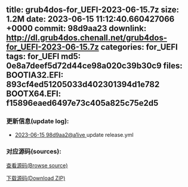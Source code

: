 title: grub4dos-for_UEFI-2023-06-15.7z
size: 1.2M
date: 2023-06-15 11:12:40.660427066 +0000
commit: 98d9aa23
downlink: http://dl.grub4dos.chenall.net/grub4dos-for_UEFI-2023-06-15.7z
categories: for_UEFI
tags: for_UEFI
md5: 0e8a7deef5d72d44ce98a020c39b30c9
files:
  BOOTIA32.EFI: 893cf4ed51205033d402301394d1e782
  BOOTX64.EFI: f15896eaed6497e73c405a825c75e2d5
---

### 更新信息(update log):
  * [2023-06-15 98d9aa2@a1ive ](https://github.com/chenall/grub4dos/commit/98d9aa233c420c47ae0730d37c843672ba80dacc)     update release.yml


### 对应源码(sources):
  [查看源码(Browse source)](https://github.com/chenall/grub4dos/tree/98d9aa233c420c47ae0730d37c843672ba80dacc)

  [下载源码(Download ZIP)](https://github.com/chenall/grub4dos/archive/98d9aa233c420c47ae0730d37c843672ba80dacc.zip)
